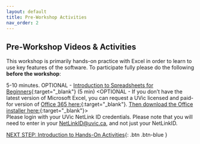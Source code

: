 ```yaml
---
layout: default
title: Pre-Workshop Activities
nav_order: 2
---
```

## Pre-Workshop Videos & Activities
This workshop is primarily hands-on practice with Excel in order to learn to use key features of the software. To participate fully please do the following **before the workshop**:

5-10 minutes.
OPTIONAL - [Introduction to Spreadsheets for Beginners](https://www.youtube.com/watch?v=rJbf-2XXsuY){:target="_blank"} (5 min)
<OPTIONAL - If you don’t have the latest version of Microsoft Excel, you can request a UVic licensed and paid-for version of [Office 365 here:](https://onlineservices.uvic.ca/){:target="_blank"}. [Then download the Office installer here:](https://portal.office.com){:target="_blank"}>   
Please login with your UVic NetLink ID credentials. Please note that you will need to enter in your NetLinkID@uvic.ca, and not just your NetLinkID.

[NEXT STEP: Introduction to Hands-On Activities](activities-intro.html){: .btn .btn-blue }

